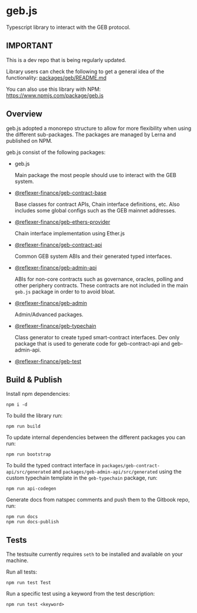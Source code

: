 # geb.js

Typescript library to interact with the GEB protocol. 

## IMPORTANT

This is a dev repo that is being regularly updated.

Library users can check the following to get a general idea of the functionality: [packages/geb/README.md](packages/geb/README.md)

You can also use this library with NPM: https://www.npmjs.com/package/geb.js

## Overview

geb.js adopted a monorepo structure to allow for more flexibility when using the different sub-packages. The packages are managed by Lerna and published on NPM. 

geb.js consist of the following packages:

- geb.js 

  Main package the most people should use to interact with the GEB system. 
- [@reflexer-finance/geb-contract-base](https://www.npmjs.com/package/@reflexer-finance/geb-contract-base)

  Base classes for contract APIs, Chain interface definitions, etc. Also includes some global configs such as the GEB mainnet addresses.
- [@reflexer-finance/geb-ethers-provider](https://www.npmjs.com/package/@reflexer-finance/geb-ethers-provider)

   Chain interface implementation using Ether.js
- [@reflexer-finance/geb-contract-api](https://www.npmjs.com/package/@reflexer-finance/geb-contract-api)
  
  Common GEB system ABIs and their generated typed interfaces. 
- [@reflexer-finance/geb-admin-api](https://www.npmjs.com/package/@reflexer-finance/geb-admin-api)
  
  ABIs for non-core contracts such as governance, oracles, polling and other periphery contracts. These contracts are not included in the main `geb.js` package in order to to avoid bloat.
- [@reflexer-finance/geb-admin](https://www.npmjs.com/package/@reflexer-finance/geb-admin)

  Admin/Advanced packages.
- [@reflexer-finance/geb-typechain](https://www.npmjs.com/package/@reflexer-finance/geb-typechain)
   
  Class generator to create typed smart-contract interfaces. Dev only package that is used to generate code for geb-contract-api and geb-admin-api. 
- [@reflexer-finance/geb-test](https://www.npmjs.com/package/@reflexer-finance/geb-test)
  
## Build & Publish

Install npm dependencies:
```
npm i -d
```

To build the library run:

```
npm run build
```

To update internal dependencies between the different packages you can run:

```
npm run bootstrap
```

To build the typed contract interface in `packages/geb-contract-api/src/generated` and `packages/geb-admin-api/src/generated` using the custom typechain template in the `geb-typechain` package, run:

```
npm run api-codegen
```

Generate docs from natspec comments and push them to the Gitbook repo, run:
```
npm run docs
npm run docs-publish
```

## Tests

The testsuite currently requires `seth` to be installed and available on your machine.

Run all tests:
```
npm run test Test
```

Run a specific test using a keyword from the test description:

```
npm run test <keyword>
```
